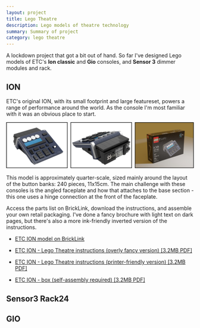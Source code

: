 ```yaml
---
layout: project
title: Lego Theatre
description: Lego models of theatre technology
summary: Summary of project
category: lego theatre
---
```


A lockdown project that got a bit out of hand. So far I've designed Lego models of ETC's **Ion classic** and **Gio** consoles, and **Sensor 3** dimmer modules and rack.


## ION

ETC's original ION, with its small footprint and large featureset, powers a range of performance around the world. As the console I'm most familiar with it was an obvious place to start.

![Images of the Lego ION model and packaging](/resources/ion-images.jpg)

This model is approximately quarter-scale, sized mainly around the layout of the button banks: 240 pieces, 11x15cm. The main challenge with these consoles is the angled faceplate and how that attaches to the base section - this one uses a hinge connection at the front of the faceplate.

Access the parts list on BrickLink, download the instructions, and assemble your own retail packaging. I've done a fancy brochure with light text on dark pages, but there's also a more ink-friendly inverted version of the instructions.

* <a href="https://www.bricklink.com/v3/studio/edit.page?idModel=147578" alt="ETC ION Lego model on BrickLink ->">ETC ION model on BrickLink</a>

* [ETC ION - Lego Theatre instructions (overly fancy version) [3.2MB PDF]](/resources/LegoION-darkinstructions.pdf)

* [ETC ION - Lego Theatre instructions (printer-friendly version) [3.2MB PDF]](/resources/LegoION-lightinstructions.pdf)

* [ETC ION - box (self-assembly required) [3.2MB PDF]](/resources/LegoION-DIYbox.pdf)


## Sensor3 Rack24


## GIO


